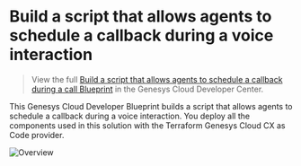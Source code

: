 # Build a script that allows agents to schedule a callback during a voice interaction

> View the full [Build a script that allows agents to schedule a callback during a call Blueprint](https://developer.mypurecloud.com/blueprints/schedule-callback-via-script/ "Goes to the Build a script that allows agents to schedule a callback during a call Blueprint") in the Genesys Cloud Developer Center.

This Genesys Cloud Developer Blueprint builds a script that allows agents to schedule a callback during a voice interaction. You deploy all the components used in this solution with the Terraform Genesys Cloud CX as Code provider.

![Overview](blueprint/images/overview.png "Overview")
